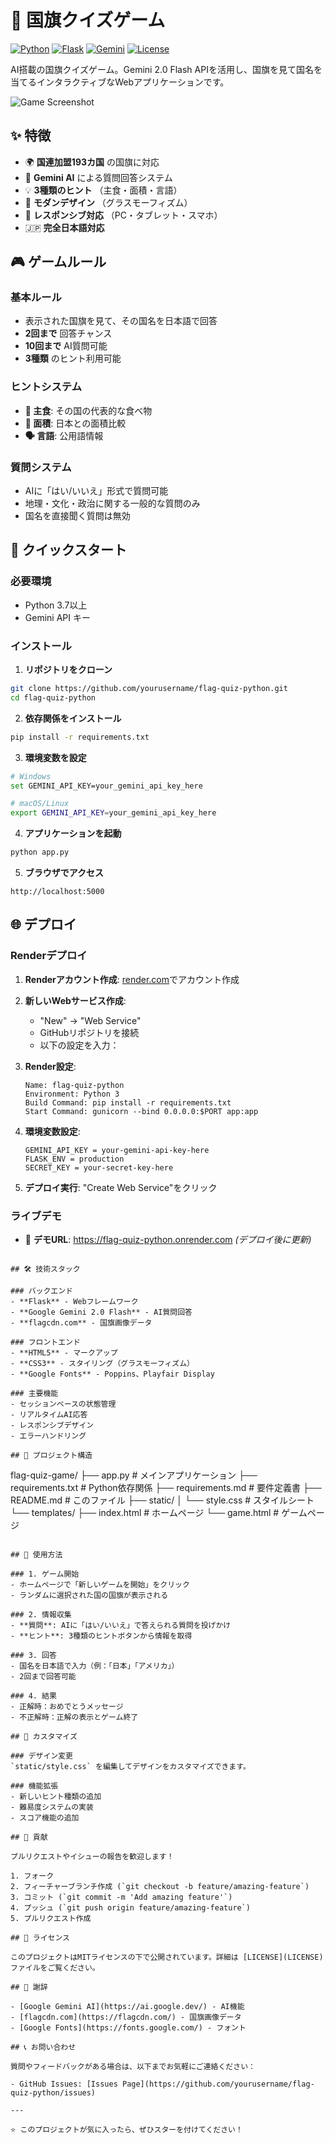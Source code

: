 # 🏴 国旗クイズゲーム

[![Python](https://img.shields.io/badge/Python-3.7+-blue.svg)](https://www.python.org/)
[![Flask](https://img.shields.io/badge/Flask-2.3.3-green.svg)](https://flask.palletsprojects.com/)
[![Gemini](https://img.shields.io/badge/Gemini-2.0%20Flash-purple.svg)](https://ai.google.dev/)
[![License](https://img.shields.io/badge/License-MIT-yellow.svg)](LICENSE)

AI搭載の国旗クイズゲーム。Gemini 2.0 Flash APIを活用し、国旗を見て国名を当てるインタラクティブなWebアプリケーションです。

![Game Screenshot](screenshot.png)

## ✨ 特徴

- 🌍 **国連加盟193カ国** の国旗に対応
- 🤖 **Gemini AI** による質問回答システム
- 💡 **3種類のヒント** （主食・面積・言語）
- 🎨 **モダンデザイン** （グラスモーフィズム）
- 📱 **レスポンシブ対応** （PC・タブレット・スマホ）
- 🇯🇵 **完全日本語対応**

## 🎮 ゲームルール

### 基本ルール
- 表示された国旗を見て、その国名を日本語で回答
- **2回まで** 回答チャンス
- **10回まで** AI質問可能
- **3種類** のヒント利用可能

### ヒントシステム
- **🍚 主食**: その国の代表的な食べ物
- **📏 面積**: 日本との面積比較
- **🗣️ 言語**: 公用語情報

### 質問システム
- AIに「はい/いいえ」形式で質問可能
- 地理・文化・政治に関する一般的な質問のみ
- 国名を直接聞く質問は無効

## 🚀 クイックスタート

### 必要環境
- Python 3.7以上
- Gemini API キー

### インストール

1. **リポジトリをクローン**
```bash
git clone https://github.com/yourusername/flag-quiz-python.git
cd flag-quiz-python
```

2. **依存関係をインストール**
```bash
pip install -r requirements.txt
```

3. **環境変数を設定**
```bash
# Windows
set GEMINI_API_KEY=your_gemini_api_key_here

# macOS/Linux
export GEMINI_API_KEY=your_gemini_api_key_here
```

4. **アプリケーションを起動**
```bash
python app.py
```

5. **ブラウザでアクセス**
```
http://localhost:5000
```

## 🌐 デプロイ

### Renderデプロイ

1. **Renderアカウント作成**: [render.com](https://render.com)でアカウント作成

2. **新しいWebサービス作成**:
   - "New" → "Web Service"
   - GitHubリポジトリを接続
   - 以下の設定を入力：

3. **Render設定**:
   ```
   Name: flag-quiz-python
   Environment: Python 3
   Build Command: pip install -r requirements.txt
   Start Command: gunicorn --bind 0.0.0.0:$PORT app:app
   ```

4. **環境変数設定**:
   ```
   GEMINI_API_KEY = your-gemini-api-key-here
   FLASK_ENV = production
   SECRET_KEY = your-secret-key-here
   ```

5. **デプロイ実行**: "Create Web Service"をクリック

### ライブデモ
- 🔗 **デモURL**: https://flag-quiz-python.onrender.com *(デプロイ後に更新)*

```

## 🛠️ 技術スタック

### バックエンド
- **Flask** - Webフレームワーク
- **Google Gemini 2.0 Flash** - AI質問回答
- **flagcdn.com** - 国旗画像データ

### フロントエンド
- **HTML5** - マークアップ
- **CSS3** - スタイリング（グラスモーフィズム）
- **Google Fonts** - Poppins、Playfair Display

### 主要機能
- セッションベースの状態管理
- リアルタイムAI応答
- レスポンシブデザイン
- エラーハンドリング

## 📁 プロジェクト構造

```
flag-quiz-game/
├── app.py                 # メインアプリケーション
├── requirements.txt       # Python依存関係
├── requirements.md        # 要件定義書
├── README.md             # このファイル
├── static/
│   └── style.css         # スタイルシート
└── templates/
    ├── index.html        # ホームページ
    └── game.html         # ゲームページ
```

## 🎯 使用方法

### 1. ゲーム開始
- ホームページで「新しいゲームを開始」をクリック
- ランダムに選択された国の国旗が表示される

### 2. 情報収集
- **質問**: AIに「はい/いいえ」で答えられる質問を投げかけ
- **ヒント**: 3種類のヒントボタンから情報を取得

### 3. 回答
- 国名を日本語で入力（例：「日本」「アメリカ」）
- 2回まで回答可能

### 4. 結果
- 正解時：おめでとうメッセージ
- 不正解時：正解の表示とゲーム終了

## 🔧 カスタマイズ

### デザイン変更
`static/style.css` を編集してデザインをカスタマイズできます。

### 機能拡張
- 新しいヒント種類の追加
- 難易度システムの実装
- スコア機能の追加

## 🤝 貢献

プルリクエストやイシューの報告を歓迎します！

1. フォーク
2. フィーチャーブランチ作成 (`git checkout -b feature/amazing-feature`)
3. コミット (`git commit -m 'Add amazing feature'`)
4. プッシュ (`git push origin feature/amazing-feature`)
5. プルリクエスト作成

## 📝 ライセンス

このプロジェクトはMITライセンスの下で公開されています。詳細は [LICENSE](LICENSE) ファイルをご覧ください。

## 🙏 謝辞

- [Google Gemini AI](https://ai.google.dev/) - AI機能
- [flagcdn.com](https://flagcdn.com/) - 国旗画像データ
- [Google Fonts](https://fonts.google.com/) - フォント

## 📞 お問い合わせ

質問やフィードバックがある場合は、以下までお気軽にご連絡ください：

- GitHub Issues: [Issues Page](https://github.com/yourusername/flag-quiz-python/issues)

---

⭐ このプロジェクトが気に入ったら、ぜひスターを付けてください！